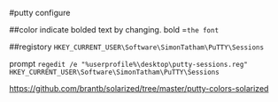 
#putty configure

##color
indicate bolded text by changing.
bold =`the font` 

##registory
`HKEY_CURRENT_USER\Software\SimonTatham\PuTTY\Sessions`

prompt
`regedit /e "%userprofile%\desktop\putty-sessions.reg" HKEY_CURRENT_USER\Software\SimonTatham\PuTTY\Sessions`

https://github.com/brantb/solarized/tree/master/putty-colors-solarized
